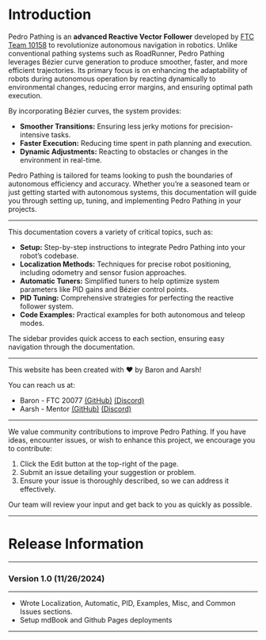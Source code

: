 # Introduction

Pedro Pathing is an **advanced Reactive Vector Follower** developed by [FTC Team 10158](https://ftcscout.org/teams/10158?season=2023) to revolutionize autonomous navigation in robotics. Unlike conventional pathing systems such as RoadRunner, Pedro Pathing leverages Bézier curve generation to produce smoother, faster, and more efficient trajectories. Its primary focus is on enhancing the adaptability of robots during autonomous operation by reacting dynamically to environmental changes, reducing error margins, and ensuring optimal path execution. 

By incorporating Bézier curves, the system provides:
- **Smoother Transitions:** Ensuring less jerky motions for precision-intensive tasks.
- **Faster Execution:** Reducing time spent in path planning and execution.
- **Dynamic Adjustments:** Reacting to obstacles or changes in the environment in real-time.

Pedro Pathing is tailored for teams looking to push the boundaries of autonomous efficiency and accuracy. Whether you’re a seasoned team or just getting started with autonomous systems, this documentation will guide you through setting up, tuning, and implementing Pedro Pathing in your projects.

---

This documentation covers a variety of critical topics, such as:

- **Setup:** Step-by-step instructions to integrate Pedro Pathing into your robot’s codebase.
- **Localization Methods:** Techniques for precise robot positioning, including odometry and sensor fusion approaches.
- **Automatic Tuners:** Simplified tuners to help optimize system parameters like PID gains and Bézier control points.
- **PID Tuning:** Comprehensive strategies for perfecting the reactive follower system.
- **Code Examples:** Practical examples for both autonomous and teleop modes.

The sidebar provides quick access to each section, ensuring easy navigation through the documentation.

---

This website has been created with ❤️ by Baron and Aarsh! 

You can reach us at:

- Baron - FTC 20077 [(GitHub)](https://github.com/BaronClaps) [(Discord)](https://discord.com/users/813531426603270144)
- Aarsh - Mentor [(GitHub)](https://github.com/randomSmarts) [(Discord)](https://discord.com/users/748927855219703959)

---

We value community contributions to improve Pedro Pathing. If you have ideas, encounter issues, or wish to enhance this project, we encourage you to contribute:

1.	Click the Edit button at the top-right of the page.
2.	Submit an issue detailing your suggestion or problem.
3.	Ensure your issue is thoroughly described, so we can address it effectively.

Our team will review your input and get back to you as quickly as possible.

---

# Release Information

---

### Version 1.0  (11/26/2024)

---

- Wrote Localization, Automatic, PID, Examples, Misc, and Common Issues sections.
- Setup mdBook and Github Pages deployments

---


